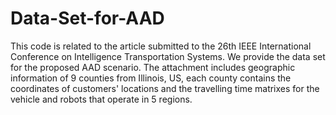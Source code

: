 # Data-Set-for-AAD
This code is related to the article submitted to the 26th IEEE International Conference on Intelligence Transportation Systems. We provide the data set for the proposed AAD scenario. The attachment includes geographic information of 9 counties from Illinois, US, each county contains the coordinates of customers' locations and the travelling time matrixes for the vehicle and robots that operate in 5 regions. 
